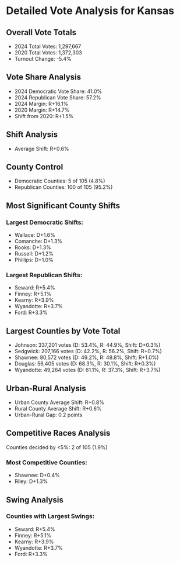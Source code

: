 # Detailed Vote Analysis for Kansas

## Overall Vote Totals

* 2024 Total Votes: 1,297,667
* 2020 Total Votes: 1,372,303
* Turnout Change: -5.4%

## Vote Share Analysis

* 2024 Democratic Vote Share: 41.0%
* 2024 Republican Vote Share: 57.2%
* 2024 Margin: R+16.1%
* 2020 Margin: R+14.7%
* Shift from 2020: R+1.5%

## Shift Analysis

* Average Shift: R+0.6%

## County Control

* Democratic Counties: 5 of 105 (4.8%)
* Republican Counties: 100 of 105 (95.2%)

## Most Significant County Shifts

### Largest Democratic Shifts:
* Wallace: D+1.6%
* Comanche: D+1.3%
* Rooks: D+1.3%
* Russell: D+1.2%
* Phillips: D+1.0%

### Largest Republican Shifts:
* Seward: R+5.4%
* Finney: R+5.1%
* Kearny: R+3.9%
* Wyandotte: R+3.7%
* Ford: R+3.3%

## Largest Counties by Vote Total

* Johnson: 337,201 votes (D: 53.4%, R: 44.9%, Shift: D+0.3%)
* Sedgwick: 207,166 votes (D: 42.2%, R: 56.2%, Shift: R+0.7%)
* Shawnee: 80,572 votes (D: 49.2%, R: 48.8%, Shift: R+1.0%)
* Douglas: 56,405 votes (D: 68.3%, R: 30.1%, Shift: R+0.3%)
* Wyandotte: 49,264 votes (D: 61.1%, R: 37.3%, Shift: R+3.7%)

## Urban-Rural Analysis

* Urban County Average Shift: R+0.8%
* Rural County Average Shift: R+0.6%
* Urban-Rural Gap: 0.2 points

## Competitive Races Analysis

Counties decided by <5%: 2 of 105 (1.9%)

### Most Competitive Counties:
* Shawnee: D+0.4%
* Riley: D+1.3%

## Swing Analysis

### Counties with Largest Swings:
* Seward: R+5.4%
* Finney: R+5.1%
* Kearny: R+3.9%
* Wyandotte: R+3.7%
* Ford: R+3.3%
